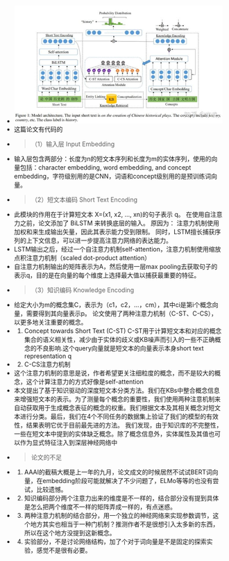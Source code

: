 - ![image.png](../assets/image_1635769372277_0.png)
- 这篇论文有代码的
-
  >（1）输入层 Input Embedding
- 输入层包含两部分：长度为n的短文本序列和长度为m的实体序列，使用的向量包括：character embedding, word embedding, and concept embedding，字符级别用的是CNN，词语和concept级别用的是预训练词向量。
-
  >（2）短文本编码 Short Text Encoding
- 此模块的作用在于计算短文本 X=(x1, x2, ..., xn)的句子表示 q。 在使用自注意力之前，论文添加了 BiLSTM 来转换底层的输入。 原因为： 注意力机制使用加权和来生成输出矢量，因此其表示能力受到限制。 同时，LSTM擅长捕获序列的上下文信息，可以进一步提高注意力网络的表达能力。
- LSTM输出之后，经过一个自注意力机制self-attention，注意力机制使用缩放点积注意力机制（scaled dot-product attention）
- 自注意力机制输出的矩阵表示为A，然后使用一层max pooling去获取句子的表示q，目的是在向量的每个维度上选择最大值以捕获最重要的特征。
-
  >（3）知识编码 Knowledge Encoding
- 给定大小为m的概念集C，表示为（c1，c2，...，cm），其中ci是第i个概念向量，需要得到其向量表示p。 论文使用了两种注意力机制（C-ST、C-CS），以更多地关注重要的概念。
-
  1. Concept towards Short Text (C-ST)
  C-ST用于计算短文本和对应的概念集合的语义相关性，减少由于实体的歧义或KB噪声而引入的一些不正确概念的不良影响.这个query向量就是短文本的向量表示本身short text representation q
-
  2. C-CS注意力机制
- 这个注意力机制的意思是说，作者希望更关注细粒度的概念，而不是较大的概念，这个计算注意力的方式好像是self-attention
- 本文提出了基于知识驱动的深度短文本分类方法。我们在KBs中整合概念信息来增强短文本的表示。为了测量每个概念的重要性，我们使用两种注意机制来自动获取用于生成概念表征的概念的权重。我们根据文本及其相关概念对短文本进行分类。最后，我们在4个不同任务的数据集上验证了我们的模型的有效性，结果表明它优于目前最先进的方法。
  我们发现，由于知识库的不完整性，一些在短文本中提到的实体缺乏概念。除了概念信息外，实体属性及其值也可以作为显式特征注入到深层神经网络中
-
  >论文的不足
- 1. AAAI的截稿大概是上一年的九月，论文成文的时候居然不试试BERT词向量，在embedding阶段可能就解决了不少问题了，ELMo等等的也没有尝试，比较遗憾。
- 2. 知识编码部分两个注意力出来的维度是不一样的，结合部分没有提到具体是怎么把两个维度不一样的矩阵弄成一样的，有点迷惑。
- 3. 两种注意力机制的结合部分，用一个独立的神经网络来实现参数调节，这个地方其实也相当于一种门机制？推测作者不是很想引入太多新的东西，所以在这个地方没提到这新概念。
- 4. 实验部分，不是讨论网络结构，加了个对于词向量是不是固定的探索实验，感觉不是很有必要。